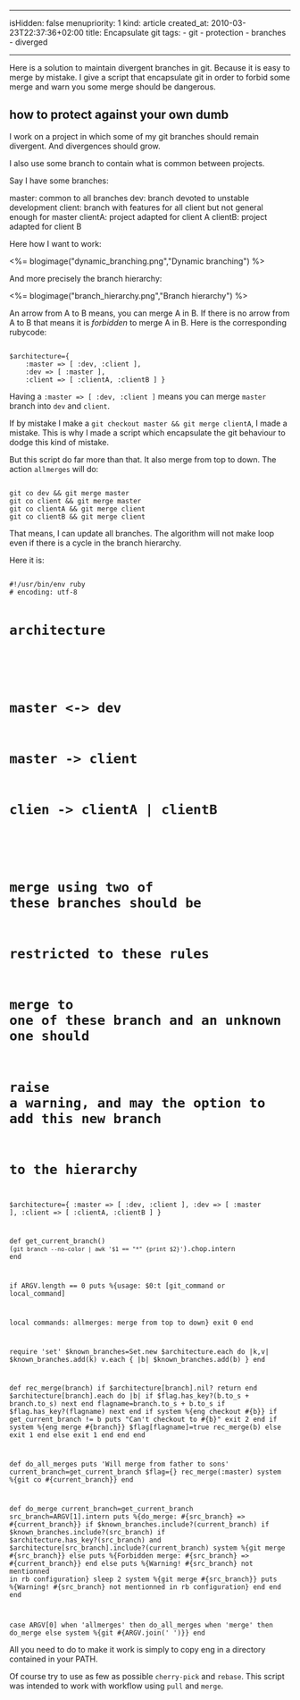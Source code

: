 ----- 
isHidden:       false
menupriority:   1
kind:           article
created_at:           2010-03-23T22:37:36+02:00
title: Encapsulate git
tags:
    - git
    - protection
    - branches
    - diverged

-----

<div class="small">
Here is a solution to maintain divergent branches in git. Because it is easy to merge by mistake. I give a script that encapsulate git in order to forbid some merge and warn you some merge should be dangerous.
</div>

## how to protect against your own dumb

I work on a project in which some of my git branches should remain divergent. And divergences should grow.

I also use some branch to contain what is common between projects.

Say I have some branches:

master: common to all branches
dev:    branch devoted to unstable development
client: branch with features for all client but not general enough for master
clientA: project adapted for client A
clientB: project adapted for client B

Here how I want to work: 

<%= blogimage("dynamic_branching.png","Dynamic branching") %>

And more precisely the branch hierarchy: 

<%= blogimage("branch_hierarchy.png","Branch hierarchy") %>

An arrow from A to B means, you can merge A in B. If there is no arrow from A to B that means it is *forbidden* to merge A in B. Here is the corresponding rubycode:

<div><code class="ruby">
$architecture={ 
    :master => [ :dev, :client ],
    :dev => [ :master ],
    :client => [ :clientA, :clientB ] }
</code></div>

Having a `:master => [ :dev, :client ]` means you can merge `master` branch into `dev` and `client`.

If by mistake I make a `git checkout master && git merge clientA`, I made a mistake. This is why I made a script which encapsulate the git behaviour to dodge this kind of mistake.

But this script do far more than that. It also merge from top to down. The action `allmerges` will do:

<div><code class="zsh">
git co dev && git merge master
git co client && git merge master
git co clientA && git merge client
git co clientB && git merge client
</code></div>

That means, I can update all branches. The algorithm will not make loop even if there is a cycle in the branch hierarchy.

Here it is:

<div class="small"><code class="ruby" file="eng">
#!/usr/bin/env ruby
# encoding: utf-8

# architecture
#
# master <-> dev
# master -> client
# clien -> clientA | clientB
#
# merge using two of these branches should be 
#   restricted to these rules
# merge to one of these branch and an unknown one should
#   raise a warning, and may the option to add this new branch
#   to the hierarchy

$architecture={ 
    :master => [ :dev, :client ],
    :dev => [ :master ],
    :client => [ :clientA, :clientB ] }

def get_current_branch()
    (`git branch --no-color | awk '$1 == "*" {print $2}'`).chop.intern
end

if ARGV.length == 0
    puts %{usage: $0:t [git_command or local_command]
    
local commands:
    allmerges: merge from top to down}
    exit 0
end

require 'set'
$known_branches=Set.new
$architecture.each do |k,v| 
    $known_branches.add(k)
    v.each { |b| $known_branches.add(b) }
end

def rec_merge(branch)
    if $architecture[branch].nil?
        return
    end
    $architecture[branch].each do |b|
        if $flag.has_key?(b.to_s + branch.to_s)
            next
        end
        flagname=branch.to_s + b.to_s
        if $flag.has_key?(flagname)
            next
        end
        if system %{eng checkout #{b}}
            if get_current_branch != b
                puts "Can't checkout to #{b}"
                exit 2
            end
            if system %{eng merge #{branch}}
                $flag[flagname]=true
                rec_merge(b)
            else
                exit 1
            end
        else
            exit 1
        end
    end
end

def do_all_merges
    puts 'Will merge from father to sons'
    current_branch=get_current_branch
    $flag={}
    rec_merge(:master)
    system %{git co #{current_branch}}
end

def do_merge
    current_branch=get_current_branch
    src_branch=ARGV[1].intern
    puts %{do_merge: #{src_branch} => #{current_branch}}
    if $known_branches.include?(current_branch)
        if $known_branches.include?(src_branch)
            if $architecture.has_key?(src_branch) and 
                $architecture[src_branch].include?(current_branch)
                system %{git merge #{src_branch}}
            else
                puts %{Forbidden merge: #{src_branch} => #{current_branch}}
            end
        else
            puts %{Warning! #{src_branch} not mentionned in rb configuration}
            sleep 2
            system %{git merge #{src_branch}}
            puts %{Warning! #{src_branch} not mentionned in rb configuration}
        end
    end
end

case ARGV[0] 
    when 'allmerges' then do_all_merges
    when 'merge' then do_merge
    else system %{git #{ARGV.join(' ')}}
end
</code></div>

All you need to do to make it work is simply to copy eng in a directory contained in your PATH.

Of course try to use as few as possible `cherry-pick` and `rebase`. This script was intended to work with workflow using `pull` and `merge`.

